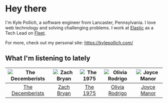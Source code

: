 # Hey there


I'm Kyle Pollich, a software engineer from Lancaster, Pennsylvania. I love web technology and solving challenging problems.
I work at [Elastic](https://www.elastic.co/) as a Tech Lead on [Fleet](https://www.elastic.co/guide/en/fleet/current/fleet-overview.html).

For more, check out my personal site: https://kylepollich.com/

## What I'm listening to lately

<!-- begin artists -->
  |![The Decemberists](https://i.scdn.co/image/ab6761610000f178ad12e7af41c3a1903d1273b8)|![Zach Bryan](https://i.scdn.co/image/ab6761610000f1784fd54df35bfcfa0fc9fc2da7)|![The 1975](https://i.scdn.co/image/ab6761610000f17889348336354096fd4e36ca73)|![Olivia Rodrigo](https://i.scdn.co/image/ab6761610000f178e03a98785f3658f0b6461ec4)|![Joyce Manor](https://i.scdn.co/image/ab6761610000f178b3f2a370b7c0ab22e199217c)|
  |:---:|:---:|:---:|:---:|:---:|
  |[The Decemberists](https://open.spotify.com/artist/7ITd48RbLVpUfheE7B86o2)|[Zach Bryan](https://open.spotify.com/artist/40ZNYROS4zLfyyBSs2PGe2)|[The 1975](https://open.spotify.com/artist/3mIj9lX2MWuHmhNCA7LSCW)|[Olivia Rodrigo](https://open.spotify.com/artist/1McMsnEElThX1knmY4oliG)|[Joyce Manor](https://open.spotify.com/artist/7qbvNcfTfckhCNM8NiR8nN)|
<!-- end artists -->
